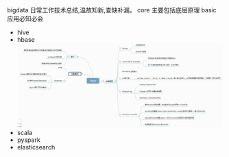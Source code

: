 bigdata
日常工作技术总结,温故知新,查缺补漏。
core 主要包括底层原理
basic 应用必知必会

* hive
* hbase
![avatar](/learn_hbase/hbase.png)
* scala
* pyspark
* elasticsearch
